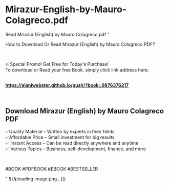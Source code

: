 # Mirazur-English-by-Mauro-Colagreco.pdf
Read Mirazur (English) by Mauro Colagreco pdf
"<p>How to Download Or Read Mirazur (English) by Mauro Colagreco PDF?</p>
<p>&nbsp;</p>
<p>&#128293;  Special Promo! Get Free for Today's Purchase!<br />To download or Read your free Book, simply click link address here:&nbsp;<br />&nbsp;</p>
<p><a href=""https://alaniwebster.github.io/push/?book=9876376217""><strong>https://alaniwebster.github.io/push/?book=9876376217</strong></a></p>
<p>&nbsp;</p>
<h2>Download Mirazur (English) by Mauro Colagreco PDF</h2>
<p>&#x2705;Quality Material &ndash; Written by experts in their fields<br />&#x2705;Affordable Price &ndash; Small investment for big results<br />&#x2705; Instant Access &ndash; Can be read directly anywhere and anytime<br />&#x2705; Various Topics &ndash; Business, self-development, finance, and more</p>
<p>&nbsp;</p>
<p>#BOOK #PDFBOOK #EBOOK #BESTSELLER</p>
"
![Uploading image.png…]()
